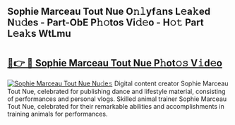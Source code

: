 ## Sophie Marceau Tout Nue O𝚗𝚕yf𝚊ns L𝚎a𝚔ed N𝚞𝚍es - Part-ObE P𝚑𝚘tos Vi𝚍𝚎o - H𝚘𝚝 Part L𝚎a𝚔s WtLmu

# <h2><a href="http://kf8z93z.oniu.top/?m=Sophie+Marceau+Tout+Nue">🔗👉 🔴 Sophie Marceau Tout Nue P𝚑ot𝚘𝚜 V𝚒d𝚎o</a></h2>

[![Sophie Marceau Tout Nue Nu𝚍e𝚜](https://i.imgur.com/0qMVB7G.gif)](http://kf8z93z.oniu.top/?m=Sophie+Marceau+Tout+Nue)
Digital content creator Sophie Marceau Tout Nue, celebrated for publishing dance and lifestyle material, consisting of performances and personal vlogs. Skilled animal trainer Sophie Marceau Tout Nue, celebrated for their remarkable abilities and accomplishments in training animals for performances.  
